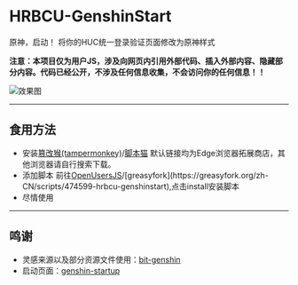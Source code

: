 # HRBCU-GenshinStart
原神，启动！
将你的HUC统一登录验证页面修改为原神样式

**注意：本项目仅为用户JS，涉及向网页内引用外部代码、插入外部内容、隐藏部分内容。代码已经公开，不涉及任何信息收集，不会访问你的任何信息！！**

![效果图](https://yuluoxk.cn/genshin/preview.png)

------------------

## 食用方法

- 安装[篡改猴(tampermonkey)](https://microsoftedge.microsoft.com/addons/detail/iikmkjmpaadaobahmlepeloendndfphd)/[脚本猫](https://microsoftedge.microsoft.com/addons/detail/scriptcat/liilgpjgabokdklappibcjfablkpcekh)
  默认链接均为Edge浏览器拓展商店，其他浏览器请自行搜索下载。
- 添加脚本
  前往[OpenUsersJS](https://openuserjs.org/scripts/Yuluoxk/HRBCU-GenshinStart!)/[greasyfork](https://greasyfork.org/zh-CN/scripts/474599-hrbcu-genshinstart),点击install安装脚本
- 尽情使用

------------------

## 鸣谢
- 灵感来源以及部分资源文件使用：[bit-genshin](https://github.com/xinyi-cherry/bit-genshin)
- 启动页面：[genshin-startup](https://github.com/zhujin917/genshin-startup)
